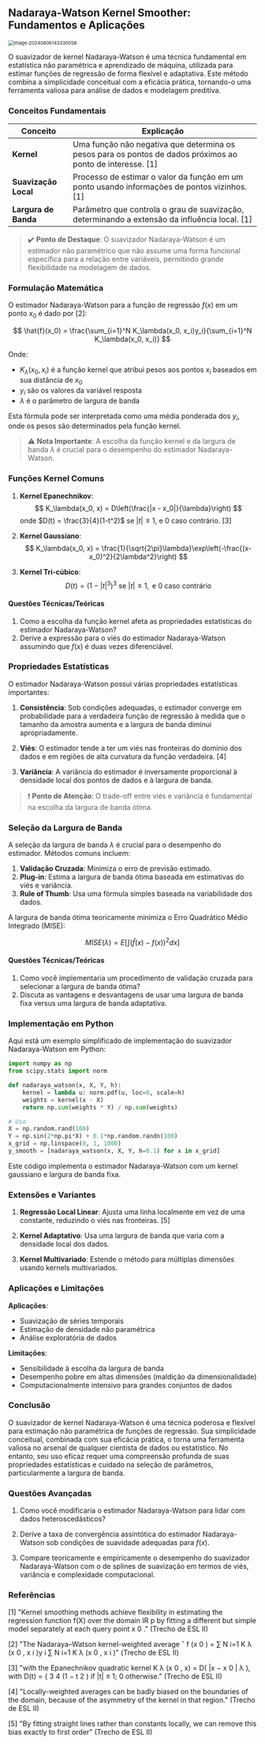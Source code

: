 ## Nadaraya-Watson Kernel Smoother: Fundamentos e Aplicações

<img src="C:\Users\diego.rodrigues\AppData\Roaming\Typora\typora-user-images\image-20240806143330058.png" alt="image-20240806143330058" style="zoom: 67%;" />

O suavizador de kernel Nadaraya-Watson é uma técnica fundamental em estatística não paramétrica e aprendizado de máquina, utilizada para estimar funções de regressão de forma flexível e adaptativa. Este método combina a simplicidade conceitual com a eficácia prática, tornando-o uma ferramenta valiosa para análise de dados e modelagem preditiva.

### Conceitos Fundamentais

| Conceito             | Explicação                                                   |
| -------------------- | ------------------------------------------------------------ |
| **Kernel**           | Uma função não negativa que determina os pesos para os pontos de dados próximos ao ponto de interesse. [1] |
| **Suavização Local** | Processo de estimar o valor da função em um ponto usando informações de pontos vizinhos. [1] |
| **Largura de Banda** | Parâmetro que controla o grau de suavização, determinando a extensão da influência local. [1] |

> ✔️ **Ponto de Destaque**: O suavizador Nadaraya-Watson é um estimador não paramétrico que não assume uma forma funcional específica para a relação entre variáveis, permitindo grande flexibilidade na modelagem de dados.

### Formulação Matemática

O estimador Nadaraya-Watson para a função de regressão $f(x)$ em um ponto $x_0$ é dado por [2]:

$$
\hat{f}(x_0) = \frac{\sum_{i=1}^N K_\lambda(x_0, x_i)y_i}{\sum_{i=1}^N K_\lambda(x_0, x_i)}
$$

Onde:
- $K_\lambda(x_0, x_i)$ é a função kernel que atribui pesos aos pontos $x_i$ baseados em sua distância de $x_0$
- $y_i$ são os valores da variável resposta
- $\lambda$ é o parâmetro de largura de banda

Esta fórmula pode ser interpretada como uma média ponderada dos $y_i$, onde os pesos são determinados pela função kernel.

> ⚠️ **Nota Importante**: A escolha da função kernel e da largura de banda $\lambda$ é crucial para o desempenho do estimador Nadaraya-Watson.

### Funções Kernel Comuns

1. **Kernel Epanechnikov**:
   $$
   K_\lambda(x_0, x) = D\left(\frac{|x - x_0|}{\lambda}\right)
   $$
   onde $D(t) = \frac{3}{4}(1-t^2)$ se $|t| \leq 1$, e 0 caso contrário. [3]

2. **Kernel Gaussiano**:
   $$
   K_\lambda(x_0, x) = \frac{1}{\sqrt{2\pi}\lambda}\exp\left(-\frac{(x-x_0)^2}{2\lambda^2}\right)
   $$

3. **Kernel Tri-cúbico**:
   $$
   D(t) = (1-|t|^3)^3 \text{ se } |t| \leq 1, \text{ e 0 caso contrário}
   $$

#### Questões Técnicas/Teóricas

1. Como a escolha da função kernel afeta as propriedades estatísticas do estimador Nadaraya-Watson?
2. Derive a expressão para o viés do estimador Nadaraya-Watson assumindo que $f(x)$ é duas vezes diferenciável.

### Propriedades Estatísticas

O estimador Nadaraya-Watson possui várias propriedades estatísticas importantes:

1. **Consistência**: Sob condições adequadas, o estimador converge em probabilidade para a verdadeira função de regressão à medida que o tamanho da amostra aumenta e a largura de banda diminui apropriadamente.

2. **Viés**: O estimador tende a ter um viés nas fronteiras do domínio dos dados e em regiões de alta curvatura da função verdadeira. [4]

3. **Variância**: A variância do estimador é inversamente proporcional à densidade local dos pontos de dados e à largura de banda.

> ❗ **Ponto de Atenção**: O trade-off entre viés e variância é fundamental na escolha da largura de banda ótima.

### Seleção da Largura de Banda

A seleção da largura de banda $\lambda$ é crucial para o desempenho do estimador. Métodos comuns incluem:

1. **Validação Cruzada**: Minimiza o erro de previsão estimado.
2. **Plug-in**: Estima a largura de banda ótima baseada em estimativas do viés e variância.
3. **Rule of Thumb**: Usa uma fórmula simples baseada na variabilidade dos dados.

A largura de banda ótima teoricamente minimiza o Erro Quadrático Médio Integrado (MISE):

$$
MISE(\lambda) = E\left[\int (\hat{f}(x) - f(x))^2 dx\right]
$$

#### Questões Técnicas/Teóricas

1. Como você implementaria um procedimento de validação cruzada para selecionar a largura de banda ótima?
2. Discuta as vantagens e desvantagens de usar uma largura de banda fixa versus uma largura de banda adaptativa.

### Implementação em Python

Aqui está um exemplo simplificado de implementação do suavizador Nadaraya-Watson em Python:

```python
import numpy as np
from scipy.stats import norm

def nadaraya_watson(x, X, Y, h):
    kernel = lambda u: norm.pdf(u, loc=0, scale=h)
    weights = kernel(x - X)
    return np.sum(weights * Y) / np.sum(weights)

# Uso
X = np.random.rand(100)
Y = np.sin(2*np.pi*X) + 0.1*np.random.randn(100)
x_grid = np.linspace(0, 1, 1000)
y_smooth = [nadaraya_watson(x, X, Y, h=0.1) for x in x_grid]
```

Este código implementa o estimador Nadaraya-Watson com um kernel gaussiano e largura de banda fixa.

### Extensões e Variantes

1. **Regressão Local Linear**: Ajusta uma linha localmente em vez de uma constante, reduzindo o viés nas fronteiras. [5]

2. **Kernel Adaptativo**: Usa uma largura de banda que varia com a densidade local dos dados.

3. **Kernel Multivariado**: Estende o método para múltiplas dimensões usando kernels multivariados.

### Aplicações e Limitações

**Aplicações**:
- Suavização de séries temporais
- Estimação de densidade não paramétrica
- Análise exploratória de dados

**Limitações**:
- Sensibilidade à escolha da largura de banda
- Desempenho pobre em altas dimensões (maldição da dimensionalidade)
- Computacionalmente intensivo para grandes conjuntos de dados

### Conclusão

O suavizador de kernel Nadaraya-Watson é uma técnica poderosa e flexível para estimação não paramétrica de funções de regressão. Sua simplicidade conceitual, combinada com sua eficácia prática, o torna uma ferramenta valiosa no arsenal de qualquer cientista de dados ou estatístico. No entanto, seu uso eficaz requer uma compreensão profunda de suas propriedades estatísticas e cuidado na seleção de parâmetros, particularmente a largura de banda.

### Questões Avançadas

1. Como você modificaria o estimador Nadaraya-Watson para lidar com dados heteroscedásticos?

2. Derive a taxa de convergência assintótica do estimador Nadaraya-Watson sob condições de suavidade adequadas para $f(x)$.

3. Compare teoricamente e empiricamente o desempenho do suavizador Nadaraya-Watson com o de splines de suavização em termos de viés, variância e complexidade computacional.

### Referências

[1] "Kernel smoothing methods achieve flexibility in estimating the regression function f(X) over the domain IR p by fitting a different but simple model separately at each query point x 0 ." (Trecho de ESL II)

[2] "The Nadaraya–Watson kernel-weighted average ˆ f (x 0 ) = ∑ N i=1 K λ (x 0 , x i )y i ∑ N i=1 K λ (x 0 , x i )" (Trecho de ESL II)

[3] "with the Epanechnikov quadratic kernel K λ (x 0 , x) = D( |x − x 0 | λ ), with D(t) = { 3 4 (1 − t 2 ) if |t| ≤ 1; 0 otherwise." (Trecho de ESL II)

[4] "Locally-weighted averages can be badly biased on the boundaries of the domain, because of the asymmetry of the kernel in that region." (Trecho de ESL II)

[5] "By fitting straight lines rather than constants locally, we can remove this bias exactly to first order" (Trecho de ESL II)